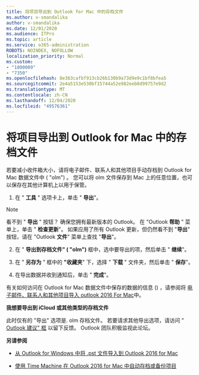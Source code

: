 ```yaml
---
title: 将项目导出到 Outlook for Mac 中的存档文件
ms.author: v-smandalika
author: v-smandalika
ms.date: 12/01/2020
ms.audience: ITPro
ms.topic: article
ms.service: o365-administration
ROBOTS: NOINDEX, NOFOLLOW
localization_priority: Normal
ms.custom:
- "1800009"
- "7350"
ms.openlocfilehash: 8e363cafbf913cb26b130b9a73d9e9c1bf8bfea5
ms.sourcegitcommit: 2e4a5153e530bf15744a52e982eeb0d99757e9d2
ms.translationtype: MT
ms.contentlocale: zh-CN
ms.lasthandoff: 12/04/2020
ms.locfileid: "49576361"
---
```

# <a name="export-items-to-an-archive-file-in-outlook-for-mac"></a>将项目导出到 Outlook for Mac 中的存档文件

若要减小收件箱大小，请将电子邮件、联系人和其他项目手动存档到 Outlook for Mac 数据文件中 ( "olm") 。 您可以将 olm 文件保存到 Mac 上的任意位置，也可以保存在其他计算机上以用于保管。

1. 在 " **工具** " 选项卡上，单击 " **导出**"。

> [!NOTE]
> 看不到 " **导出** " 按钮？ 确保您拥有最新版本的 Outlook。 在 "Outlook **帮助** " 菜单上，单击 " **检查更新**"。 如果应用了所有 Outlook 更新，但仍然看不到 "**导出**" 按钮，请在 "Outlook **文件**" 菜单上查找 "**导出**"。

2. 在 " **导出到存档文件" ( "olm")** 框中，选中要导出的项，然后单击 " **继续**"。

3. 在 " **另存为** " 框中的 **"收藏夹**" 下，选择 " **下载** " 文件夹，然后单击 " **保存**"。

4. 在导出数据并收到通知后，单击 " **完成**"。

有关如何访问在 Outlook for Mac 数据文件中保存的数据的信息 () ，请参阅将 [电子邮件、联系人和其他项目导入 outlook 2016 For Mac](https://support.microsoft.com/office/import-and-export-outlook-email-contacts-and-calendar-92577192-3881-4502-b79d-c3bbada6c8ef#ID0EAACAAA=macOS)中。

**我想要导出到 iCloud 或其他类型的存档文件**

此时仅有的 "导出" 选项是. olm 存档文件。 若要请求其他导出选项，请访问 " [Outlook 建议" 框](https://outlook.uservoice.com/) 以留下反馈。 Outlook 团队积极监视此论坛。

**另请参阅**

- [从 Outlook for Windows 中将 .pst 文件导入到 Outlook 2016 for Mac](https://support.microsoft.com/office/import-a-pst-file-into-outlook-for-mac-from-outlook-for-windows-b4a6a1d6-94bb-4c85-a4fc-a83dc690e18c)

- [使用 Time Machine 在 Outlook 2016 for Mac 中自动存档或备份项目](https://support.microsoft.com/office/automatically-archive-or-back-up-outlook-for-mac-items-441fcce5-2262-4b64-ac8c-fa949df989f5)
